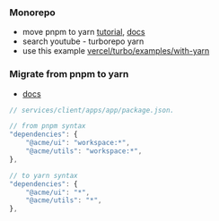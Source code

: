 ### Monorepo

- move pnpm to yarn [tutorial](https://blog.logrocket.com/build-monorepo-next-js/), [docs](https://turbo.build/repo/docs/getting-started/existing-monorepo)
- search youtube - turborepo yarn
- use this example [vercel/turbo/examples/with-yarn](https://github.com/vercel/turbo/tree/main/examples/with-yarn)

### Migrate from pnpm to yarn

- [docs](https://turbo.build/repo/docs/handbook/workspaces)

```ts
// services/client/apps/app/package.json.

// from pnpm syntax
"dependencies": {
    "@acme/ui": "workspace:*",
    "@acme/utils": "workspace:*",
},

// to yarn syntax
"dependencies": {
    "@acme/ui": "*",
    "@acme/utils": "*",
},
```

